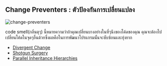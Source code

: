 ## Change Preventers : ตัวป้องกันการเปลี่ยนแปลง

![change-preventers](https://sourcemaking.com/images/refactoring-illustrations/change-preventers.png)

code smell(กลิ่นตุๆ) นี้หมายความว่าถ้าคุณเปลี่ยนบางอย่างในที่ๆนึงของโค้ดของคุณ คุณจะต้องไปเปลี่ยนโค้ดในจุดๆอื่นด้วยซึ่งผลคือในการพัฒนาโปรแกรมนั้นจะซับซ้อนและยุ่งยาก

- [Divergent Change](03-Change_Preventers/01-Divergent_Change.md)
- [Shotgun Surgery](03-Change_Preventers/02-Shotgun_Surgery.md)
- [Parallel Inheritance Hierarchies](03-Change_Preventers/03-Parallel_Inheritance_Hierarchies.md)
